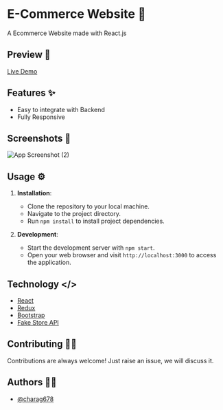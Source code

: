 # E-Commerce Website 🤑

A Ecommerce Website made with React.js 


## Preview 👀

[Live Demo](https://chirag-ecommerce.netlify.app/)

## Features ✨

- Easy to integrate with Backend
- Fully Responsive


## Screenshots 📸

![App Screenshot (2)](https://github.com/user-attachments/assets/7b82638e-e50b-4054-835a-f70894ff48b0)



## Usage ⚙️

1. **Installation**:
   - Clone the repository to your local machine.
   - Navigate to the project directory.
   - Run `npm install` to install project dependencies.


2. **Development**:
   - Start the development server with `npm start`.
   - Open your web browser and visit `http://localhost:3000` to access the application.


## Technology </>

* [React](https://reactjs.org/)
* [Redux](https://redux.js.org/)
* [Bootstrap](https://getbootstrap.com/)
* [Fake Store API](https://fakestoreapi.com/)


## Contributing 🤝🏼

Contributions are always welcome!
Just raise an issue, we will discuss it.


## Authors ✍🏻

- [@charag678](https://www.github.com/charag678)


